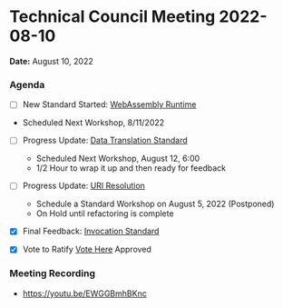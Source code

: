 Technical Council Meeting 2022-08-10
===

**Date:** August 10, 2022

### Agenda 

- [ ] New Standard Started: [WebAssembly Runtime](https://hackmd.io/xWl4BmcuQBK8ecFf8JJvpQ)
 * Scheduled Next Workshop, 8/11/2022 
- [ ] Progress Update: [Data Translation Standard](https://hackmd.io/hpwh7m7MRoKJLH_fOowYWg)
  * Scheduled Next Workshop, August 12, 6:00
  * 1/2 Hour to wrap it up and then ready for feedback

- [ ] Progress Update: [URI Resolution](https://hackmd.io/OaF8KHN0TOOf457GYcnjEQ)
  * Schedule a Standard Workshop on August 5, 2022 (Postponed)
  * On Hold until refactoring is complete
- [x] Final Feedback: [Invocation Standard](https://hackmd.io/@eugenefine/BJ5lOIeHq)
- [x] Vote to Ratify [Vote Here](https://forum.polywrap.io/t/technical-council-standard-acceptance-invocation-standard/305) Approved

### Meeting Recording 

* https://youtu.be/EWGGBmhBKnc
